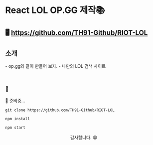 # React LOL OP.GG 제작📚

## 🖥️ https://github.com/TH91-Github/RIOT-LOL

## 소개
<p>
- op.gg와 같이 만들어 보자.
- 나만의 LOL 검색 사이트 
</p>
<br>

###  🔗
🚧 준비중...<br>

```shell
git clone https://github.com/TH91-Github/RIOT-LOL
```

```shell
npm install
```

```shell
npm start
```

<p align="center">감사합니다. 😁</P>
